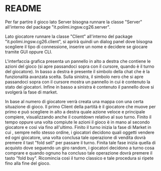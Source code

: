# README #


Per far partire il gioco lato Server bisogna runnare la classe "Server" all'interno del package "it.polimi.ingsw.cg26.server".


Lato giocatore runnare la classe "Client" all'interno del package "it.polimi.ingsw.cg26.client", si aprirà quindi un dialog panel dove bisogna scegliere il tipo di connessione, inserire un nome e decidere se giocare tramite GUI oppure CLI.


L'interfaccia grafica presenta un pannello in alto a destra che contiene le azioni del gioco (si apre passandoci sopra con il cursore, quando è il turno del giocatore). In basso a destra è presente il simbolo della chat che è la funzionalità avanzata scelta. Sulla sinistra, il simbolo nero che si apre passandoci sopra con il cursore mostra un pannello in cui è contenuto la stato dei giocatori. Infine in basso a sinistra è contenuto il pannello dove si svolgerà la fase di market.

In base al numero di giocatore verrà creata una mappa con una certa situazione di gioco. Il primo Client della partità è il giocatore che muove per primo e può scegliere in alto a destra quale azione veloce e principale compiere, visualizzando anche il countdown relativo al suo turno. 
Finito il tempo oppure una volta compiute le azioni il gioco è in mano al secondo giocatore e così via fino all'ultimo. 
Finito il turno inizia la fase di Market in cui , sempre nello stesso ordine,  i giocatori decidono quali oggetti vendere ed ogni giocatore, una volta conclusa tale operazione di vendita dovrà premere il tast "fold sell" per passare il turno.
Finita tale fase inizia quella di acquisto dove seguendo un giro random, i giocatori decidono a turno cosa comprare e quando ognuno ha concluso tale operazione dovrà premere il tasto "fold buy".
Ricomincia così il turno classico e tale procedura si ripete fino alla fine del gioco.